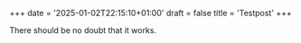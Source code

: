 +++
date = '2025-01-02T22:15:10+01:00'
draft = false
title = 'Testpost'
+++

There should be no doubt that it works.